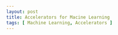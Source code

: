 ```yaml
---
layout: post
title: Accelerators for Macine Learning
tags: [ Machine Learning, Accelerators ] 
---
```



